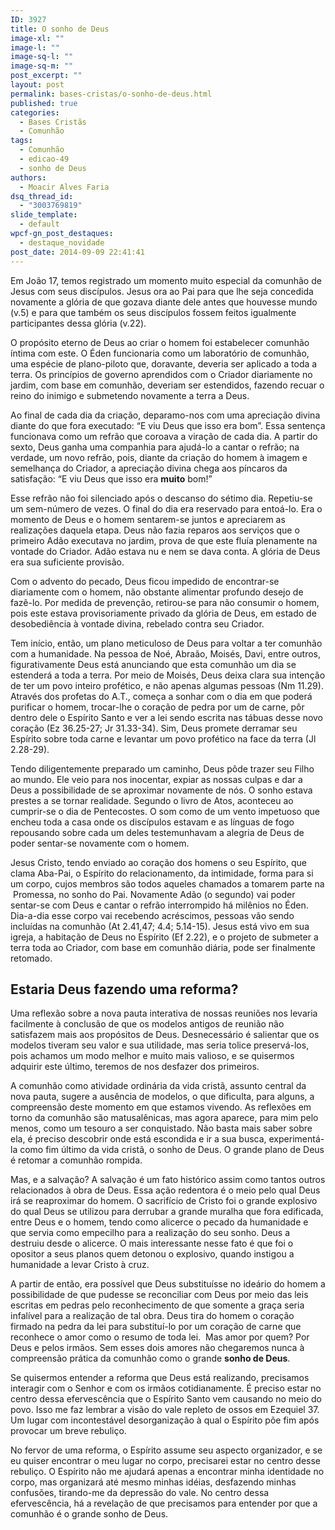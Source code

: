 ```yaml
---
ID: 3927
title: O sonho de Deus
image-xl: ""
image-l: ""
image-sq-l: ""
image-sq-m: ""
post_excerpt: ""
layout: post
permalink: bases-cristas/o-sonho-de-deus.html
published: true
categories:
  - Bases Cristãs
  - Comunhão
tags:
  - Comunhão
  - edicao-49
  - sonho de Deus
authors:
  - Moacir Alves Faria
dsq_thread_id:
  - "3003769819"
slide_template:
  - default
wpcf-gn_post_destaques:
  - destaque_novidade
post_date: 2014-09-09 22:41:41
---
```

Em João 17, temos registrado um momento muito especial da comunhão de Jesus com seus discípulos. Jesus ora ao Pai para que lhe seja concedida novamente a glória de que gozava diante dele antes que houvesse mundo (v.5) e para que também os seus discípulos fossem feitos igualmente participantes dessa glória (v.22).

O propósito eterno de Deus ao criar o homem foi estabelecer comunhão íntima com este. O Éden funcionaria como um laboratório de comunhão, uma espécie de plano-piloto que, doravante, deveria ser aplicado a toda a terra. Os princípios de governo aprendidos com o Criador diariamente no jardim, com base em comunhão, deveriam ser estendidos, fazendo recuar o reino do inimigo e submetendo novamente a terra a Deus.

Ao final de cada dia da criação, deparamo-nos com uma apreciação divina diante do que fora executado: “E viu Deus que isso era bom”. Essa sentença funcionava como um refrão que coroava a viração de cada dia. A partir do sexto, Deus ganha uma companhia para ajudá-lo a cantar o refrão; na verdade, um novo refrão, pois, diante da criação do homem à imagem e semelhança do Criador, a apreciação divina chega aos píncaros da satisfação: “E viu Deus que isso era <b>muito</b> bom!”

Esse refrão não foi silenciado após o descanso do sétimo dia. Repetiu-se um sem-número de vezes. O final do dia era reservado para entoá-lo. Era o momento de Deus e o homem sentarem-se juntos e apreciarem as realizações daquela etapa. Deus não fazia reparos aos serviços que o primeiro Adão executava no jardim, prova de que este fluía plenamente na vontade do Criador. Adão estava nu e nem se dava conta. A glória de Deus era sua suficiente provisão.

Com o advento do pecado, Deus ficou impedido de encontrar-se diariamente com o homem, não obstante alimentar profundo desejo de fazê-lo. Por medida de prevenção, retirou-se para não consumir o homem, pois este estava provisoriamente privado da glória de Deus, em estado de desobediência à vontade divina, rebelado contra seu Criador.

Tem início, então, um plano meticuloso de Deus para voltar a ter comunhão com a humanidade. Na pessoa de Noé, Abraão, Moisés, Davi, entre outros, figurativamente Deus está anunciando que esta comunhão um dia se estenderá a toda a terra. Por meio de Moisés, Deus deixa clara sua intenção de ter um povo inteiro profético, e não apenas algumas pessoas (Nm 11.29). Através dos profetas do A.T., começa a sonhar com o dia em que poderá purificar o homem, trocar-lhe o coração de pedra por um de carne, pôr dentro dele o Espírito Santo e ver a lei sendo escrita nas tábuas desse novo coração (Ez 36.25-27; Jr 31.33-34). Sim, Deus promete derramar seu Espírito sobre toda carne e levantar um povo profético na face da terra (Jl 2.28-29).

Tendo diligentemente preparado um caminho, Deus pôde trazer seu Filho ao mundo. Ele veio para nos inocentar, expiar as nossas culpas e dar a Deus a possibilidade de se aproximar novamente de nós. O sonho estava prestes a se tornar realidade. Segundo o livro de Atos, aconteceu ao cumprir-se o dia de Pentecostes. O som como de um vento impetuoso que encheu toda a casa onde os discípulos estavam e as línguas de fogo repousando sobre cada um deles testemunhavam a alegria de Deus de poder sentar-se novamente com o homem.

Jesus Cristo, tendo enviado ao coração dos homens o seu Espírito, que clama Aba-Pai, o Espírito do relacionamento, da intimidade, forma para si um corpo, cujos membros são todos aqueles chamados a tomarem parte na  Promessa, no sonho do Pai. Novamente Adão (o segundo) vai poder sentar-se com Deus e cantar o refrão interrompido há milênios no Éden. Dia-a-dia esse corpo vai recebendo acréscimos, pessoas vão sendo incluídas na comunhão (At 2.41,47; 4.4; 5.14-15). Jesus está vivo em sua igreja, a habitação de Deus no Espírito (Ef 2.22), e o projeto de submeter a terra toda ao Criador, com base em comunhão diária, pode ser finalmente retomado.
<h2>Estaria Deus fazendo uma reforma?</h2>
Uma reflexão sobre a nova pauta interativa de nossas reuniões nos levaria facilmente à conclusão de que os modelos antigos de reunião não satisfazem mais aos propósitos de Deus. Desnecessário é salientar que os modelos tiveram seu valor e sua utilidade, mas seria tolice preservá-los, pois achamos um modo melhor e muito mais valioso, e se quisermos adquirir este último, teremos de nos desfazer dos primeiros.

A comunhão como atividade ordinária da vida cristã, assunto central da nova pauta, sugere a ausência de modelos, o que dificulta, para alguns, a compreensão deste momento em que estamos vivendo. As reflexões em torno da comunhão são matusalênicas, mas agora aparece, para mim pelo menos, como um tesouro a ser conquistado. Não basta mais saber sobre ela, é preciso descobrir onde está escondida e ir a sua busca, experimentá-la como fim último da vida cristã, o sonho de Deus. O grande plano de Deus é retomar a comunhão rompida.

Mas, e a salvação? A salvação é um fato histórico assim como tantos outros relacionados à obra de Deus. Essa ação redentora é o meio pelo qual Deus irá se reaproximar do homem. O sacrifício de Cristo foi o grande explosivo do qual Deus se utilizou para derrubar a grande muralha que fora edificada, entre Deus e o homem, tendo como alicerce o pecado da humanidade e que servia como empecilho para a realização do seu sonho. Deus a destruiu desde o alicerce. O mais interessante nesse fato é que foi o opositor a seus planos quem detonou o explosivo, quando instigou a humanidade a levar Cristo à cruz.

A partir de então, era possível que Deus substituísse no ideário do homem a possibilidade de que pudesse se reconciliar com Deus por meio das leis escritas em pedras pelo reconhecimento de que somente a graça seria infalível para a realização de tal obra. Deus tira do homem o coração firmado na pedra da lei para substituí-lo por um coração de carne que reconhece o amor como o resumo de toda lei.  Mas amor por quem? Por Deus e pelos irmãos. Sem esses dois amores não chegaremos nunca à compreensão prática da comunhão como o grande <b>sonho de Deus</b>.

Se quisermos entender a reforma que Deus está realizando, precisamos interagir com o Senhor e com os irmãos cotidianamente. É preciso estar no centro dessa efervescência que o Espírito Santo vem causando no meio do povo. Isso me faz lembrar a visão do vale repleto de ossos em Ezequiel 37. Um lugar com incontestável desorganização à qual o Espírito põe fim após provocar um breve rebuliço.

No fervor de uma reforma, o Espírito assume seu aspecto organizador, e se eu quiser encontrar o meu lugar no corpo, precisarei estar no centro desse rebuliço. O Espírito não me ajudará apenas a encontrar minha identidade no corpo, mas organizará até mesmo minhas idéias, desfazendo minhas confusões, tirando-me da depressão do vale. No centro dessa efervescência, há a revelação de que precisamos para entender por que a comunhão é o grande sonho de Deus.
